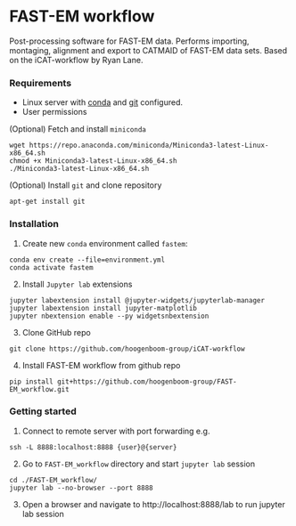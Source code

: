# FAST-EM workflow
Post-processing software for FAST-EM data. Performs importing, montaging, alignment and export to CATMAID of FAST-EM data sets. Based on the iCAT-workflow by Ryan Lane.

### Requirements
- Linux server with [conda](https://docs.conda.io/en/latest/miniconda.html#linux-installers) and [git]() configured.
- User permissions

(Optional) Fetch and install `miniconda`
```
wget https://repo.anaconda.com/miniconda/Miniconda3-latest-Linux-x86_64.sh
chmod +x Miniconda3-latest-Linux-x86_64.sh
./Miniconda3-latest-Linux-x86_64.sh
```

(Optional) Install `git` and clone repository
```
apt-get install git
```

### Installation
1. Create new `conda` environment called `fastem`: 
```
conda env create --file=environment.yml
conda activate fastem
```

2. Install `Jupyter lab` extensions
```
jupyter labextension install @jupyter-widgets/jupyterlab-manager
jupyter labextension install jupyter-matplotlib
jupyter nbextension enable --py widgetsnbextension
```

3. Clone GitHub repo
```
git clone https://github.com/hoogenboom-group/iCAT-workflow
```

4. Install FAST-EM workflow from github repo
```
pip install git+https://github.com/hoogenboom-group/FAST-EM_workflow.git
```

### Getting started

1. Connect to remote server with port forwarding e.g.
```
ssh -L 8888:localhost:8888 {user}@{server}
```

2. Go to `FAST-EM_workflow` directory and start `jupyter lab` session
```
cd ./FAST-EM_workflow/
jupyter lab --no-browser --port 8888
```

3. Open a browser and navigate to http://localhost:8888/lab to run jupyter lab session

